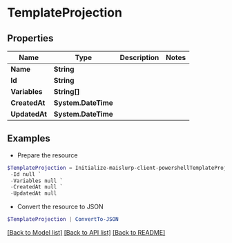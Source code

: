 # TemplateProjection
## Properties

Name | Type | Description | Notes
------------ | ------------- | ------------- | -------------
**Name** | **String** |  | 
**Id** | **String** |  | 
**Variables** | **String[]** |  | 
**CreatedAt** | **System.DateTime** |  | 
**UpdatedAt** | **System.DateTime** |  | 

## Examples

- Prepare the resource
```powershell
$TemplateProjection = Initialize-maislurp-client-powershellTemplateProjection  -Name null `
 -Id null `
 -Variables null `
 -CreatedAt null `
 -UpdatedAt null
```

- Convert the resource to JSON
```powershell
$TemplateProjection | ConvertTo-JSON
```

[[Back to Model list]](../README#documentation-for-models) [[Back to API list]](../README#documentation-for-api-endpoints) [[Back to README]](../README)

